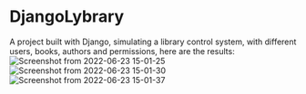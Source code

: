 # DjangoLybrary

A project built with Django, simulating a library control system, with different users, books, authors and permissions, here are the results:
![Screenshot from 2022-06-23 15-01-25](https://user-images.githubusercontent.com/91775837/175364996-6ee70af6-7012-4f50-b02c-724b8e3dfdba.png)
![Screenshot from 2022-06-23 15-01-30](https://user-images.githubusercontent.com/91775837/175365026-4c927313-f33c-48e0-88d0-9d324f50bf0b.png)
![Screenshot from 2022-06-23 15-01-37](https://user-images.githubusercontent.com/91775837/175365042-28e998e4-f26c-43b7-9f72-6ffa30e1a5ba.png)

